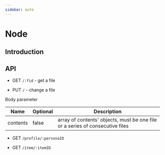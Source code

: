 ```yaml
---
sidebar: auto
---
```


# Node

## Introduction

## API

-   GET `/:fid` - get a file

-   PUT `/` - change a file

Body parameter

| Name     | Optional | Description                                                                   |
| -------- | -------- | ----------------------------------------------------------------------------- |
| contents | false    | array of contents' objects, must be one file or a series of consecutive files |

-   GET `/profile/:personaID`

-   GET `/item/:itemID`